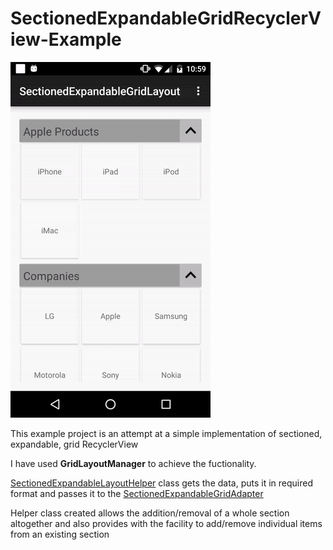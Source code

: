# SectionedExpandableGridRecyclerView-Example
![alt tag](./segrv.gif)
<p>This example project is an attempt at a simple implementation of sectioned, expandable, grid RecyclerView</p> 

<p>I have used <b>GridLayoutManager</b> to achieve the fuctionality.

<p><a href = ./app/src/main/java/com/fivido/sectionedexpandablegridlayout/adapters/SectionedExpandableLayoutHelper.java>SectionedExpandableLayoutHelper</a>
class gets the data, puts it in required format and passes it to the <a href= ./app/src/main/java/com/fivido/sectionedexpandablegridlayout/adapters/SectionedExpandableGridAdapter.java>SectionedExpandableGridAdapter</a>
</p>
<p>Helper class created allows the addition/removal of a whole section altogether and also provides with the facility to add/remove individual items from an existing section</p>

